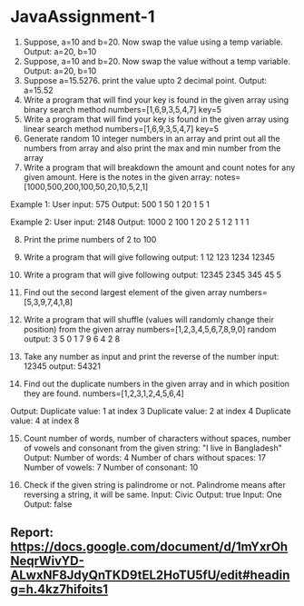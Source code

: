 # JavaAssignment-1

1. Suppose, a=10 and b=20. Now swap the value using a temp variable. Output: a=20, b=10
2. Suppose, a=10 and b=20. Now swap the value without a temp variable. Output: a=20, b=10
3. Suppose a=15.5276. print the value upto 2 decimal point. Output: a=15.52
4. Write a program that will find your key is found in the given array using binary search method numbers=[1,6,9,3,5,4,7] key=5
5. Write a program that will find your key is found in the given array using linear search method numbers=[1,6,9,3,5,4,7] key=5
6. Generate random 10 integer numbers in an array and print out all the numbers from array and also print the max and min number from the array
7. Write a program that will breakdown the amount and count notes for any given amount. Here is the notes in the given array: notes=[1000,500,200,100,50,20,10,5,2,1]

Example 1: User input: 575
Output: 
500 1
50 1
20 1
5 1

Example 2: User input: 2148
Output: 
1000 2
100 1
20 2
5 1
2 1
1 1

8. Print the prime numbers of 2 to 100
9. Write a program that will give following output:
1
12
123
1234
12345

10. Write a program that will give following output:
12345
2345
345
45
5

11. Find out the second largest element of the given array numbers= [5,3,9,7,4,1,8]
12. Write a program that will shuffle (values will randomly change their position) from the given array numbers=[1,2,3,4,5,6,7,8,9,0]
random output: 3 5 0 1 7 9 6 4 2 8

13. Take any number as input and print the reverse of the number
input: 12345
output: 54321

14. Find out the duplicate numbers in the given array and in which position they are found.
numbers=[1,2,3,1,2,4,5,6,4]

Output:
Duplicate value: 1 at index 3
Duplicate value: 2 at index 4
Duplicate value: 4 at index 8

15. Count number of words, number of characters without spaces, number of vowels and consonant from the given string:
"I live in Bangladesh"
Output: 
Number of words: 4
Number of chars without spaces: 17 
Number of vowels: 7
Number of consonant: 10

17. Check if the given string is palindrome or not. Palindrome means after reversing a string, it will be same.
Input: Civic
Output: true
Input: One
Output: false

## Report: https://docs.google.com/document/d/1mYxrOhNeqrWivYD-ALwxNF8JdyQnTKD9tEL2HoTU5fU/edit#heading=h.4kz7hifoits1
